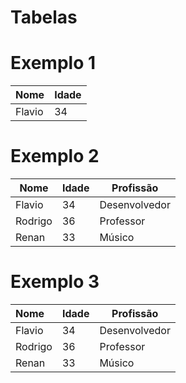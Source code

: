 # Tabelas

# Exemplo 1

| Nome | Idade |
| ---- | ----- |
| Flavio | 34 |

# Exemplo 2

| Nome | Idade | Profissão |
| ---- | ----- | --------- |
| Flavio | 34 | Desenvolvedor |
| Rodrigo | 36 | Professor |
| Renan | 33 | Músico |

# Exemplo 3

| Nome | Idade | Profissão |
| :---- | ----- | --------- |
| Flavio | 34 | Desenvolvedor |
| Rodrigo | 36 | Professor |
| Renan | 33 | Músico |